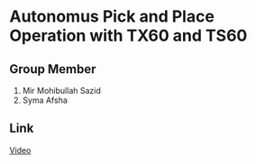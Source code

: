 # Autonomus Pick and Place Operation with TX60 and TS60
## Group Member
1. Mir Mohibullah Sazid
2. Syma Afsha
## Link
[Video]([https://youtu.be/exelGb3x6Fo?si=CQTJ02IE5IFs8yYy](https://youtu.be/vdgqzP0dQt0?si=PMMh2VrNafW6vY-4))
